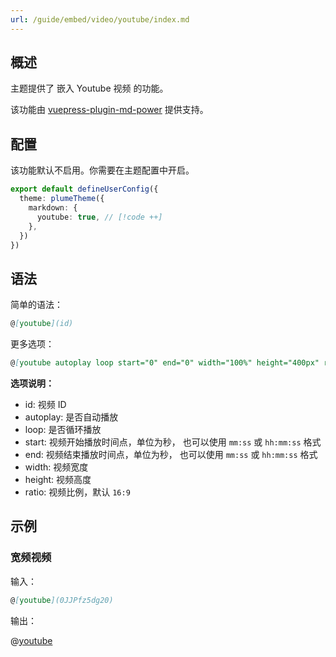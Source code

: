 ```yaml
---
url: /guide/embed/video/youtube/index.md
---
```

## 概述

主题提供了 嵌入 Youtube 视频 的功能。

该功能由 [vuepress-plugin-md-power](../../config/plugins/markdown-power.md) 提供支持。

## 配置

该功能默认不启用。你需要在主题配置中开启。

```ts title=".vuepress/config.ts"
export default defineUserConfig({
  theme: plumeTheme({
    markdown: {
      youtube: true, // [!code ++]
    },
  })
})
```

## 语法

简单的语法：

```md
@[youtube](id)
```

更多选项：

```md
@[youtube autoplay loop start="0" end="0" width="100%" height="400px" ratio="16:9"](id)
```

**选项说明：**

* id: 视频 ID
* autoplay: 是否自动播放
* loop: 是否循环播放
* start: 视频开始播放时间点，单位为秒， 也可以使用 `mm:ss` 或 `hh:mm:ss` 格式
* end: 视频结束播放时间点，单位为秒， 也可以使用 `mm:ss` 或 `hh:mm:ss` 格式
* width: 视频宽度
* height: 视频高度
* ratio: 视频比例，默认 `16:9`

## 示例

### 宽频视频

输入：

```md
@[youtube](0JJPfz5dg20)
```

输出：

@[youtube](0JJPfz5dg20)
